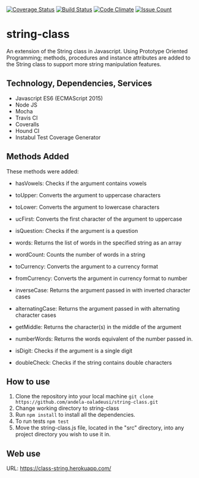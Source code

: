 [![Coverage Status](https://coveralls.io/repos/github/andela-oaladeusi/string-class/badge.svg?branch=development)](https://coveralls.io/github/andela-oaladeusi/string-class?branch=development)
[![Build Status](https://travis-ci.org/andela-oaladeusi/string-class.svg?branch=development)](https://travis-ci.org/andela-oaladeusi/string-class)
[![Code Climate](https://codeclimate.com/github/andela-oaladeusi/string-class/badges/gpa.svg)](https://codeclimate.com/github/andela-oaladeusi/string-class)
[![Issue Count](https://codeclimate.com/github/andela-oaladeusi/string-class/badges/issue_count.svg)](https://codeclimate.com/github/andela-oaladeusi/string-class)

# string-class
An extension of the String class in Javascript.
Using Prototype Oriented Programming; methods, procedures and instance attributes are added to the String class to support more string manipulation features.

## Technology, Dependencies, Services
- Javascript ES6 (ECMAScript 2015)
- Node JS
- Mocha
- Travis CI
- Coveralls
- Hound CI
- Instabul Test Coverage Generator

## Methods Added
These methods were added:
- hasVowels: Checks if the argument contains vowels

- toUpper: Converts the argument to uppercase characters

- toLower: Converts the argument to lowercase characters

- ucFirst: Converts the  first character of the argument to uppercase

- isQuestion: Checks if the argument is a question

- words: Returns the list of words in the specified string as an array

- wordCount: Counts the number of words in a string

- toCurrency: Converts the argument to a currency format

- fromCurrency: Converts the argument in currency format to number

- inverseCase: Returns the argument passed in with inverted character cases

- alternatingCase: Returns the argument passed in with alternating character cases

- getMiddle: Returns the character(s) in the middle of the argument

- numberWords: Returns the words equivalent of the number passed in.

- isDigit: Checks if the argument is a single digit

- doubleCheck: Checks if the string contains double characters

## How to use
1.  Clone the repository into your local machine
    `git clone https://github.com/andela-oaladeusi/string-class.git`
2.  Change working directory to string-class
3.  Run `npm install` to install all the dependencies.
4.  To run tests
    `npm test`
5.  Move the string-class.js file, located in the "src" directory, into any project directory you wish to use it in.

## Web use
URL: https://class-string.herokuapp.com/

